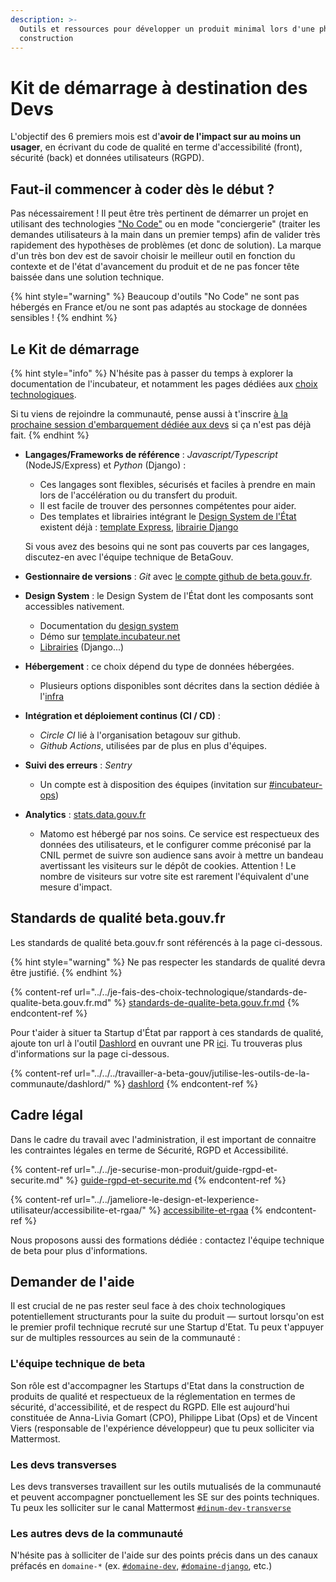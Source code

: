 ```yaml
---
description: >-
  Outils et ressources pour développer un produit minimal lors d'une phase de
  construction
---
```


# Kit de démarrage à destination des Devs

L'objectif des 6 premiers mois est d'**avoir de l'impact sur au moins un usager**, en écrivant du code de qualité en terme d'accessibilité (front), sécurité (back) et données utilisateurs (RGPD).

## Faut-il commencer à coder dès le début ?

Pas nécessairement ! Il peut être très pertinent de démarrer un projet en utilisant des technologies ["No Code"](../../jactive-la-croissance-de-ma-se-growth-hacking/no-code.md) ou en mode "conciergerie" (traiter les demandes utilisateurs à la main dans un premier temps) afin de valider très rapidement des hypothèses de problèmes (et donc de solution). La marque d'un très bon dev est de savoir choisir le meilleur outil en fonction du contexte et de l'état d'avancement du produit et de ne pas foncer tête baissée dans une solution technique.

{% hint style="warning" %}
Beaucoup d'outils "No Code" ne sont pas hébergés en France et/ou ne sont pas adaptés au stockage de données sensibles !
{% endhint %}

## Le Kit de démarrage

{% hint style="info" %}
N'hésite pas à passer du temps à explorer la documentation de l'incubateur, et notamment les pages dédiées aux [choix technologiques](../../je-fais-des-choix-technologique/).

Si tu viens de rejoindre la communauté, pense aussi à t'inscrire [à la prochaine session d'embarquement dédiée aux devs](https://airtable.com/shrUCbUT72KtKefsu) si ça n'est pas déjà fait.
{% endhint %}

*   **Langages/Frameworks de référence** : _Javascript/Typescript_ (NodeJS/Express) et _Python_ (Django) :

    * Ces langages sont flexibles, sécurisés et faciles à prendre en main lors de l'accélération ou du transfert du produit.
    * Il est facile de trouver des personnes compétentes pour aider.
    * Des templates et librairies intégrant le [Design System de l'État](broken-reference/) existent déjà : [template Express](https://github.com/betagouv/template-design-system-de-l-etat), [librairie Django](https://github.com/entrepreneur-interet-general/django-dsfr)

    Si vous avez des besoins qui ne sont pas couverts par ces langages, discutez-en avec l'équipe technique de BetaGouv.
* **Gestionnaire de versions** : _Git_ avec [le compte github de beta.gouv.fr](https://github.com/betagouv).
* **Design System** : le Design System de l'État dont les composants sont accessibles nativement.
  * Documentation du [design system](https://gouvfr.atlassian.net/wiki/spaces/DB/pages/223019574/D+veloppeurs)
  * Démo sur [template.incubateur.net](https://template.incubateur.net)
  * [Librairies](https://template.incubateur.net/ressources) (Django...)
* **Hébergement** : ce choix dépend du type de données hébergées.
  * Plusieurs options disponibles sont décrites dans la section dédiée à l'[infra](https://doc.incubateur.net/communaute/gerer-sa-startup-detat-ou-de-territoires-au-quotidien/je-fais-des-choix-technologique/infra#services-pratiques-pour-lancer-un-site-web)
* **Intégration et déploiement continus (CI / CD)** :
  * _Circle CI_ lié à l'organisation betagouv sur github.
  * _Github Actions_, utilisées par de plus en plus d'équipes.
* **Suivi des erreurs** : _Sentry_
  * Un compte est à disposition des équipes (invitation sur [#incubateur-ops](https://mattermost.incubateur.net/login?redirect\_to=%2Fbetagouv%2Fchannels%2Fincubateur-ops))
* **Analytics** : [stats.data.gouv.fr](https://stats.data.gouv.fr)
  * Matomo est hébergé par nos soins. Ce service est respectueux des données des utilisateurs, et le configurer comme préconisé par la CNIL permet de suivre son audience sans avoir à mettre un bandeau avertissant les visiteurs sur le dépôt de cookies. Attention ! Le nombre de visiteurs sur votre site est rarement l'équivalent d'une mesure d'impact.

## Standards de qualité beta.gouv.fr

Les standards de qualité beta.gouv.fr sont référencés à la page ci-dessous.

{% hint style="warning" %}
Ne pas respecter les standards de qualité devra être justifié.
{% endhint %}

{% content-ref url="../../je-fais-des-choix-technologique/standards-de-qualite-beta.gouv.fr.md" %}
[standards-de-qualite-beta.gouv.fr.md](../../je-fais-des-choix-technologique/standards-de-qualite-beta.gouv.fr.md)
{% endcontent-ref %}

Pour t'aider à situer ta Startup d'État par rapport à ces standards de qualité, ajoute ton url à l'outil [Dashlord](https://dashlord.incubateur.net) en ouvrant une PR [ici](https://github.com/betagouv/dashlord/blob/main/dashlord.yml). Tu trouveras plus d'informations sur la page ci-dessous.

{% content-ref url="../../../travailler-a-beta-gouv/jutilise-les-outils-de-la-communaute/dashlord/" %}
[dashlord](../../../travailler-a-beta-gouv/jutilise-les-outils-de-la-communaute/dashlord/)
{% endcontent-ref %}

## Cadre légal

Dans le cadre du travail avec l'administration, il est important de connaitre les contraintes légales en terme de Sécurité, RGPD et Accessibilité.

{% content-ref url="../../je-securise-mon-produit/guide-rgpd-et-securite.md" %}
[guide-rgpd-et-securite.md](../../je-securise-mon-produit/guide-rgpd-et-securite.md)
{% endcontent-ref %}

{% content-ref url="../../jameliore-le-design-et-lexperience-utilisateur/accessibilite-et-rgaa/" %}
[accessibilite-et-rgaa](../../jameliore-le-design-et-lexperience-utilisateur/accessibilite-et-rgaa/)
{% endcontent-ref %}

Nous proposons aussi des formations dédiée : contactez l'équipe technique de beta pour plus d'informations.

## Demander de l'aide

Il est crucial de ne pas rester seul face à des choix technologiques potentiellement structurants pour la suite du produit — surtout lorsqu'on est le premier profil technique recruté sur une Startup d'Etat. Tu peux t'appuyer sur de multiples ressources au sein de la communauté :

### L'équipe technique de beta

Son rôle est d'accompagner les Startups d'Etat dans la construction de produits de qualité et respectueux de la réglementation en termes de sécurité, d'accessibilité, et de respect du RGPD. Elle est aujourd'hui constituée de Anna-Livia Gomart (CPO), Philippe Libat (Ops) et de Vincent Viers (responsable de l'expérience développeur) que tu peux solliciter via Mattermost.

### Les devs transverses

Les devs transverses travaillent sur les outils mutualisés de la communauté et peuvent accompagner ponctuellement les SE sur des points techniques. Tu peux les solliciter sur le canal Mattermost [`#dinum-dev-transverse`](https://mattermost.incubateur.net/betagouv/channels/dinum-dev-transverse)

### Les autres devs de la communauté

N'hésite pas à solliciter de l'aide sur des points précis dans un des canaux préfacés en `domaine-*` (ex. [`#domaine-dev`](https://mattermost.incubateur.net/betagouv/channels/domaine-dev), [`#domaine-django`](https://mattermost.incubateur.net/betagouv/channels/domaine-django), etc.)
